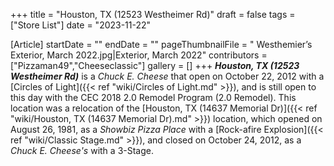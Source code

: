 +++
title = "Houston, TX (12523 Westheimer Rd)"
draft = false
tags = ["Store List"]
date = "2023-11-22"

[Article]
startDate = ""
endDate = ""
pageThumbnailFile = " Westhemier’s Exterior, March 2022.jpg|Exterior, March 2022"
contributors = ["Pizzaman49","Cheeseclassic"]
gallery = []
+++
<b><i>Houston, TX (12523 Westheimer Rd)</b></i> is a <i>Chuck E. Cheese</i> that open on October 22, 2012 with a [Circles of Light]({{< ref "wiki/Circles of Light.md" >}}), and is still open to this day with the CEC 2018 2.0 Remodel Program (2.0 Remodel). This location was a relocation of the [Houston, TX (14637 Memorial Dr)]({{< ref "wiki/Houston, TX (14637 Memorial Dr).md" >}}) location, which opened on August 26, 1981, as a <i>Showbiz Pizza Place</i> with a [Rock-afire Explosion]({{< ref "wiki/Classic Stage.md" >}}), and closed on October 24, 2012, as a <i>Chuck E. Cheese's</i> with a 3-Stage.